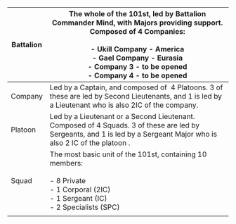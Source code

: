 | Battalion | The whole of the 101st, led by Battalion Commander Mind, with Majors providing support. Composed of 4 Companies:<br><br>- Ukill Company - America<br>- Gael Company - Eurasia<br>- Company 3 - to be opened<br>- Company 4 - to be opened |
| --------- | ----------------------------------------------------------------------------------------------------------------------------------------------------------------------------------------------------------------------------------------- |
| Company   | Led by a Captain, and composed of  4 Platoons. 3 of these are led by Second Lieutenants, and 1 is led by a Lieutenant who is also 2IC of the company.                                                                                     |
| Platoon   | Led by a Lieutenant or a Second Lieutenant. Composed of 4 Squads. 3 of these are led by Sergeants, and 1 is led by a Sergeant Major who is also 2 IC of the platoon .                                                                     |
| Squad     | The most basic unit of the 101st, containing 10 members:<br><br>- 8 Private<br>- 1 Corporal (2IC)<br>- 1 Sergeant (IC)<br>- 2 Specialists (SPC)                                                                                           |
|           |                                                                                                                                                                                                                                           |
